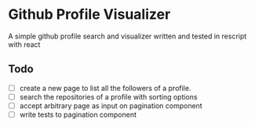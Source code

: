 # Github Profile Visualizer

A simple github profile search and visualizer written and tested in rescript with react

## Todo
- [ ] create a new page to list all the followers of a profile.
- [ ] search the repositories of a profile with sorting options
- [ ] accept arbitrary page as input on pagination component
- [ ] write tests to pagination component
